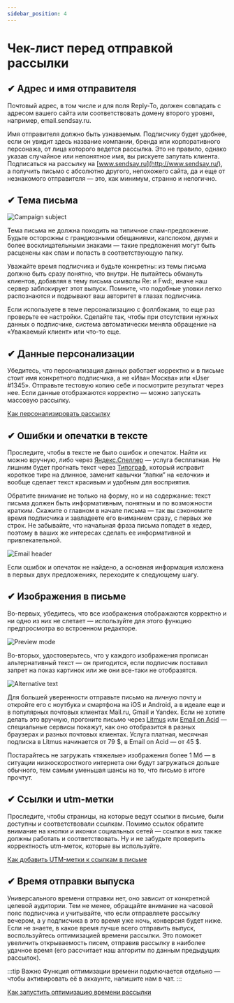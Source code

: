 ```yaml
---
sidebar_position: 4
---
```


# Чек-лист перед отправкой рассылки
## ✔ Адрес и имя отправителя
Почтовый адрес, в том числе и для поля Reply-To, должен совпадать с адресом вашего сайта или соответствовать домену второго уровня, например, email.sendsay.ru.

Имя отправителя должно быть узнаваемым. Подписчику будет удобнее, если он увидит здесь название компании, бренда или корпоративного персонажа, от лица которого ведется рассылка. Это не правило, однако указав случайное или непонятное имя, вы рискуете запутать клиента. Подписаться на рассылку на [www.sendsay.ru](http://www.sendsay.ru/), а получить письмо с абсолютно другого, непохожего сайта, да и еще от незнакомого отправителя — это, как минимум, странно и нелогично.

## ✔ Тема письма
![Campaign subject](/img/faq\checklist/campaign-subject.jpg)

Тема письма не должна походить на типичное спам-предложение. Будьте осторожны с грандиозными обещаниями, капслоком, двумя и более восклицательными знаками — такие предложения могут быть расценены как спам и попасть в соответствующую папку.

Уважайте время подписчика и будьте конкретны: из темы письма должно быть сразу понятно, что внутри. Не пытайтесь обмануть клиентов, добавляя в тему письма символы Re: и Fwd:, иначе наш сервер заблокирует этот выпуск. Помните, что подобные уловки легко распознаются и подрывают ваш авторитет в глазах подписчика.

Если используете в теме персонализацию с фоллбэками, то еще раз проверьте ее настройки. Сделайте так, чтобы при отсутствии нужных данных о подписчике, система автоматически меняла обращение на «Уважаемый клиент» или что-то еще.

## ✔ Данные персонализации
Убедитесь, что персонализация данных работает корректно и в письме стоит имя конкретного подписчика, а не «Иван Москва» или «User #1345». Отправьте тестовую копию себе и посмотрите результат через нее. Если данные отображаются корректно — можно запускать массовую рассылку.

[Как персонализировать рассылку](../email-campaigns/personalization/how-to-personalize-campaign.md)

## ✔ Ошибки и опечатки в тексте
Проследите, чтобы в тексте не было ошибок и опечаток. Найти их можно вручную, либо через [Яндекс.Спеллер](https://tech.yandex.ru/speller/) — услуга бесплатная. Не лишним будет прогнать текст через [Типограф](http://www.typograf.ru/), который исправит короткое тире на длинное, заменит кавычки “лапки” на «елочки» и вообще сделает текст красивым и удобным для восприятия.

Обратите внимание не только на форму, но и на содержание: текст письма должен быть информативным, понятным и по возможности кратким. Скажите о главном в начале письма — так вы сэкономите время подписчика и завладеете его вниманием сразу, с первых же строк. Не забывайте, что начальная фраза письма попадет в хедер, поэтому в ваших же интересах сделать ее информативной и привлекательной.

![Email header](/img/faq\checklist/email-header.jpg)

Если ошибок и опечаток не найдено, а основная информация изложена в первых двух предложениях, переходите к следующему шагу.

## ✔ Изображения в письме
Во-первых, убедитесь, что все изображения отображаются корректно и ни одно из них не слетает — используйте для этого функцию предпросмотра во встроенном редакторе.

![Preview mode](/img/faq\checklist/preview-mode.jpg)

Во-вторых, удостоверьтесь, что у каждого изображения прописан альтернативный текст — он пригодится, если подписчик поставил запрет на показ картинок или же они все-таки не отобразятся.

![Alternative text](/img/faq\checklist/alternative-text.jpg)

Для большей уверенности отправьте письмо на личную почту и откройте его с ноутбука и смартфона на iOS и Android, а в идеале еще и в популярных почтовых клиентах Mail.ru, Gmail и Yandex. Если не хотите делать это вручную, прогоните письмо через [Litmus](https://litmus.com/) или [Email on Acid](https://www.emailonacid.com/) — специальные сервисы покажут, как оно отобразится в разных браузерах и разных почтовых клиентах. Услуга платная, месячная подписка в Litmus начинается от 79 $, в Email on Acid — от 45 $.

Постарайтесь не загружать «тяжелые» изображения более 1 Мб — в ситуации низкоскоростного интернета они будут загружаться дольше обычного, тем самым уменьшая шансы на то, что письмо в итоге прочтут.

## ✔ Ссылки и utm-метки
Проследите, чтобы страницы, на которые ведут ссылки в письме, были доступны и соответствовали ссылкам. Помимо ссылок обратите внимание на кнопки и иконки социальных сетей — ссылки в них также должны работать и соответствовать. Ну и не забудьте проверить корректность utm-меток, которые вы используйте.

[Как добавить UTM-метки к ссылкам в письме](../email-campaigns/settings/how-to-add-utm.md)

## ✔ Время отправки выпуска
Универсального времени отправки нет, оно зависит от конкретной целевой аудитории. Тем не менее, обращайте внимание на часовой пояс подписчика и учитывайте, что если отправляете рассылку вечером, а у подписчика в это время уже ночь, конверсия будет ниже. Если не знаете, в какое время лучше всего отправить выпуск, воспользуйтесь оптимизацией времени рассылки. Это поможет увеличить открываемость писем, отправив рассылку в наиболее удачное время (его рассчитает наш алгоритм по данным предыдущих рассылок).

:::tip Важно
Функция оптимизации времени подключается отдельно — чтобы активировать её в аккаунте, напишите нам в чат.
:::

[Как запустить оптимизацию времени рассылки](../email-campaigns/create-your-campaign/send-time-optimization.md)